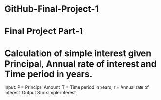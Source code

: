 # GitHub-Final-Project-1
# Final Project Part-1
# Calculation of simple interest given Principal, Annual rate of interest and Time period in years.
Input: P = Principal Amount, T = Time period in years, r = Annual rate of interest, Output SI = simple interest
